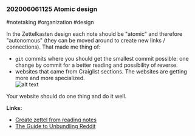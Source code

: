 ### 202006061125 Atomic design

#notetaking #organization #design

In the Zettelkasten design each note should be "atomic" and therefore "autonomous" (they can be moved around to create new links
/ connections). That made me thing of:
- `git` commits where you should get the smallest commit possible: one change by commit for a better reading and possibility of reverse.
- websites that came from Craiglist sections. The websites are getting more and more specialized.<br/>
![alt text](https://cdn.substack.com/image/fetch/c_limit,f_auto,q_auto:good,fl_progressive:steep/https%3A%2F%2Fbucketeer-e05bbc84-baa3-437e-9518-adb32be77984.s3.amazonaws.com%2Fpublic%2Fimages%2F4ce3ebbb-03fc-45ec-b144-e6d0d6a68a4c_540x361.png)

Your website should do one thing and do it well.

**Links:**
- [Create zettel from reading notes](https://zettelkasten.de/posts/create-zettel-from-reading-notes/)
- [The Guide to Unbundling Reddit](https://latecheckout.substack.com/p/the-guide-to-unbundling-reddit)

